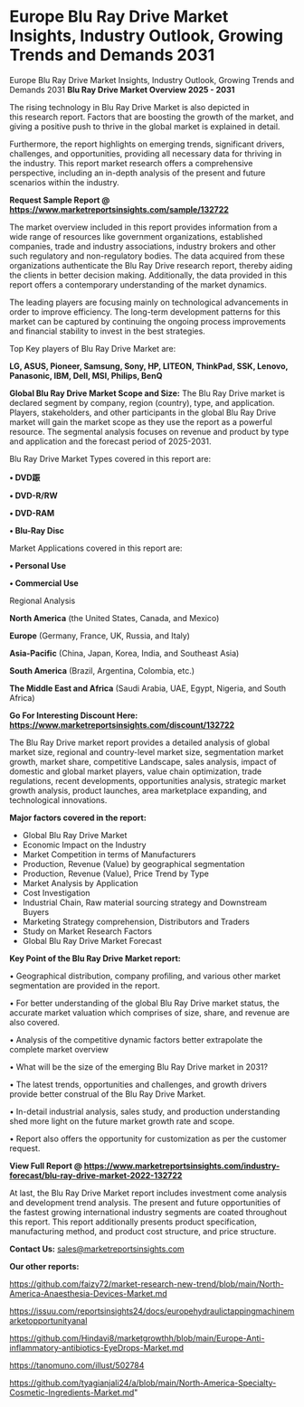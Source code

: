 # Europe Blu Ray Drive Market Insights, Industry Outlook, Growing Trends and Demands 2031
Europe Blu Ray Drive Market Insights, Industry Outlook, Growing Trends and Demands 2031
<Strong> Blu Ray Drive Market Overview 2025 - 2031</strong>

The rising technology in Blu Ray Drive Market is also depicted in this research report. Factors that are boosting the growth of the market, and giving a positive push to thrive in the global market is explained in detail.

Furthermore, the report highlights on emerging trends, significant drivers, challenges, and opportunities, providing all necessary data for thriving in the industry. This report market research offers a comprehensive perspective, including an in-depth analysis of the present and future scenarios within the industry.

<strong>Request Sample Report @ <a href=https://www.marketreportsinsights.com/sample/132722>https://www.marketreportsinsights.com/sample/132722</a></strong>

The market overview included in this report provides information from a wide range of resources like government organizations, established companies, trade and industry associations, industry brokers and other such regulatory and non-regulatory bodies. The data acquired from these organizations authenticate the Blu Ray Drive research report, thereby aiding the clients in better decision making. Additionally, the data provided in this report offers a contemporary understanding of the market dynamics.

The leading players are focusing mainly on technological advancements in order to improve efficiency. The long-term development patterns for this market can be captured by continuing the ongoing process improvements and financial stability to invest in the best strategies.

Top Key players of Blu Ray Drive Market are:

<strong>LG, ASUS, Pioneer, Samsung, Sony, HP, LITEON, ThinkPad, SSK, Lenovo, Panasonic, IBM, Dell, MSI, Philips, BenQ</strong>

<strong><b>Global Blu Ray Drive Market Scope and Size:</b></strong>
The Blu Ray Drive market is declared segment by company, region (country), type, and application. Players, stakeholders, and other participants in the global Blu Ray Drive market will gain the market scope as they use the report as a powerful resource. The segmental analysis focuses on revenue and product by type and application and the forecast period of 2025-2031.

Blu Ray Drive Market Types covered in this report are:

<strong>• DVD䟴

• DVD-R/RW

• DVD-RAM

• Blu-Ray Disc</strong>

Market Applications covered in this report are:

<strong>• Personal Use

• Commercial Use</strong> 

Regional Analysis

<strong>North America</strong> (the United States, Canada, and Mexico)

<strong>Europe</strong> (Germany, France, UK, Russia, and Italy)

<strong>Asia-Pacific</strong> (China, Japan, Korea, India, and Southeast Asia)

<strong>South America</strong> (Brazil, Argentina, Colombia, etc.)

<strong>The Middle East and Africa</strong> (Saudi Arabia, UAE, Egypt, Nigeria, and South Africa)

<strong>Go For Interesting Discount Here: <a href=https://www.marketreportsinsights.com/discount/132722>https://www.marketreportsinsights.com/discount/132722</a></strong>

The Blu Ray Drive market report provides a detailed analysis of global market size, regional and country-level market size, segmentation market growth, market share, competitive Landscape, sales analysis, impact of domestic and global market players, value chain optimization, trade regulations, recent developments, opportunities analysis, strategic market growth analysis, product launches, area marketplace expanding, and technological innovations.

<strong><b>Major factors covered in the report:</b></strong>
<ul>
  <li>Global Blu Ray Drive Market </li>
  <li>Economic Impact on the Industry</li>
  <li>Market Competition in terms of Manufacturers</li>
  <li>Production, Revenue (Value) by geographical segmentation</li>
  <li>Production, Revenue (Value), Price Trend by Type</li>
  <li>Market Analysis by Application</li>
  <li>Cost Investigation</li>
  <li>Industrial Chain, Raw material sourcing strategy and Downstream Buyers</li>
  <li>Marketing Strategy comprehension, Distributors and Traders</li>
  <li>Study on Market Research Factors</li>
  <li>Global Blu Ray Drive Market Forecast</li>
</ul>

<strong><b>Key Point of the Blu Ray Drive Market report:</b></strong>

• Geographical distribution, company profiling, and various other market segmentation are provided in the report.

• For better understanding of the global Blu Ray Drive market status, the accurate market valuation which comprises of size, share, and revenue are also covered.

• Analysis of the competitive dynamic factors better extrapolate the complete market overview

• What will be the size of the emerging Blu Ray Drive market in 2031?

• The latest trends, opportunities and challenges, and growth drivers provide better construal of the Blu Ray Drive Market.

• In-detail industrial analysis, sales study, and production understanding shed more light on the future market growth rate and scope.

• Report also offers the opportunity for customization as per the customer request.

<strong><b>View Full Report @ <a href=https://www.marketreportsinsights.com/industry-forecast/blu-ray-drive-market-2022-132722>https://www.marketreportsinsights.com/industry-forecast/blu-ray-drive-market-2022-132722</a></b></strong>


At last, the Blu Ray Drive Market report includes investment come analysis and development trend analysis. The present and future opportunities of the fastest growing international industry segments are coated throughout this report. This report additionally presents product specification, manufacturing method, and product cost structure, and price structure.

<strong>Contact Us:</strong>
sales@marketreportsinsights.com

<strong>Our other reports:</strong>

<a href=https://github.com/faizy72/market-research-new-trend/blob/main/North-America-Anaesthesia-Devices-Market.md>https://github.com/faizy72/market-research-new-trend/blob/main/North-America-Anaesthesia-Devices-Market.md</a>

<a href=https://issuu.com/reportsinsights24/docs/europehydraulictappingmachinemarketopportunityanal>https://issuu.com/reportsinsights24/docs/europehydraulictappingmachinemarketopportunityanal</a>

<a href=https://github.com/Hindavi8/marketgrowthh/blob/main/Europe-Anti-inflammatory-antibiotics-EyeDrops-Market.md>https://github.com/Hindavi8/marketgrowthh/blob/main/Europe-Anti-inflammatory-antibiotics-EyeDrops-Market.md</a>

<a href=https://tanomuno.com/illust/502784>https://tanomuno.com/illust/502784</a>

<a href=https://github.com/tyagianjali24/a/blob/main/North-America-Specialty-Cosmetic-Ingredients-Market.md>https://github.com/tyagianjali24/a/blob/main/North-America-Specialty-Cosmetic-Ingredients-Market.md</a>"
